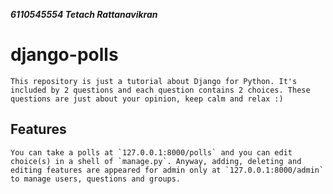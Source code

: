 ***6110545554 Tetach Rattanavikran***

# django-polls
    This repository is just a tutorial about Django for Python. It's included by 2 questions and each question contains 2 choices. These questions are just about your opinion, keep calm and relax :)

## Features
    You can take a polls at `127.0.0.1:8000/polls` and you can edit choice(s) in a shell of `manage.py`. Anyway, adding, deleting and editing features are appeared for admin only at `127.0.0.1:8000/admin` to manage users, questions and groups.
